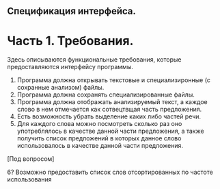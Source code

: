 Спецификация интерфейса.
---

Часть 1. Требования.
===

Здесь описываются функциональные требования,
которые предоставляются интерфейсу программы.

1. Программа должна открывать текстовые 
и специализиронные (с сохранные анализом) файлы.
2. Программа должна сохранять специализированные файлы.
3. Программа должна отображать анализируемый текст,
а каждое слово в нем отмечается как сотвецтвщая часть предложения.
4. Есть возможность убрать выделение каких либо частей речи.
5. Для каждого слова можно посмотреть сколько раз оно употреблялось 
в качестве данной части предложения, а также получить список предложений 
в которых данное слово использовалось в качестве данной части предложения.

[Под вопросом]

6? Возможно предоставить список слов отсортированных по частоте использования



